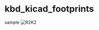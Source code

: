# kbd_kicad_footprints
sample
![R2K2](https://user-images.githubusercontent.com/58157342/132899781-0c2ff162-6aff-4230-94a7-c761a55bba25.JPG)

